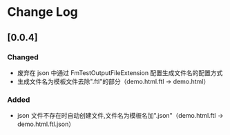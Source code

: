 # Change Log

## [0.0.4]

### Changed

- 废弃在 json 中通过 FmTestOutputFileExtension 配置生成文件名的配置方式
- 生成文件名为模板文件去除".ftl"的部分（demo.html.ftl -> demo.html）

### Added

- json 文件不存在时自动创建文件,文件名为模板名加".json"（demo.html.ftl -> demo.html.ftl.json）
